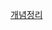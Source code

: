 [개념정리](https://stripe-freesia-fd4.notion.site/Titanic-236e4f7959f18009a4ede5146133b150?source=copy_link)
